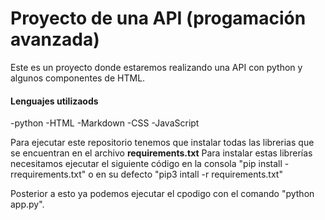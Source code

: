 # Proyecto de una API (progamación avanzada)

Este es un proyecto donde estaremos realizando una API con python y algunos componentes de HTML.

#### Lenguajes utilizaods

-python
-HTML
-Markdown
-CSS
-JavaScript

Para ejecutar este repositorio  tenemos que instalar todas las librerias que se encuentran en el archivo **requirements.txt**
Para instalar estas librerías necesitamos ejecutar el siguiente código en la consola "pip install -rrequirements.txt" o en su defecto "pip3 intall -r requirements.txt"

Posterior a esto ya podemos ejecutar el cpodigo con el comando "python app.py".